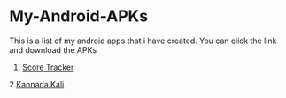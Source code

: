# My-Android-APKs
This is a list of my android apps that i have created. You can click the link and download the APKs

  1. [Score Tracker](https://github.com/infiniteoverflow/Score-Tracker/blob/master/app/app-debug.apk?raw=true)

  2.[Kannada Kali](https://github.com/infiniteoverflow/Kannada-Kali/blob/master/Kannada%20%E0%B2%95%E0%B2%B2%E0%B2%BF.apk?raw=true)
